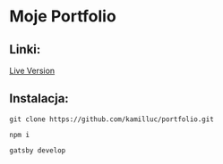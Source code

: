 # Moje Portfolio

## Linki:
[Live Version](https://quirky-albattani-dcb33f.netlify.com/)


## Instalacja:
`git clone https://github.com/kamilluc/portfolio.git`

`npm i`

`gatsby develop`
